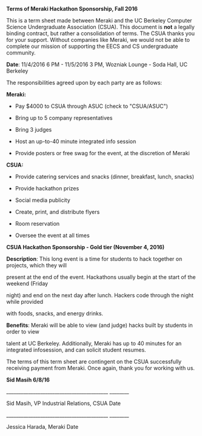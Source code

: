 **Terms of Meraki Hackathon Sponsorship, Fall 2016**

This is a term sheet made between Meraki and the UC Berkeley Computer
Science Undergraduate Association (CSUA). This document is **not** a
legally binding contract, but rather a consolidation of terms. The CSUA
thanks you for your support. Without companies like Meraki, we would not
be able to complete our mission of supporting the EECS and CS
undergraduate community.

**Date**: 11/4/2016 6 PM - 11/5/2016 3 PM, Wozniak Lounge - Soda Hall,
UC Berkeley

The responsibilities agreed upon by each party are as follows:

**Meraki:**

-   Pay \$4000 to CSUA through ASUC (check to "CSUA/ASUC")

-   Bring up to 5 company representatives

-   Bring 3 judges

-   Host an up-to-40 minute integrated info session

-   Provide posters or free swag for the event, at the discretion of
    Meraki

**CSUA:**

-   Provide catering services and snacks (dinner, breakfast, lunch,
    snacks)

-   Provide hackathon prizes

-   Social media publicity

-   Create, print, and distribute flyers

-   Room reservation

-   Oversee the event at all times

**CSUA Hackathon Sponsorship - Gold tier (November 4, 2016)**

**Description**: This long event is a time for students to hack together
on projects, which they will

present at the end of the event. Hackathons usually begin at the start
of the weekend (Friday

night) and end on the next day after lunch. Hackers code through the
night while provided

with foods, snacks, and energy drinks.

**Benefits**: Meraki will be able to view (and judge) hacks built by
students in order to view

talent at UC Berkeley. Additionally, Meraki has up to 40 minutes for an
integrated infosession, and can solicit student resumes.

The terms of this term sheet are contingent on the CSUA successfully
receiving payment from Meraki. Once again, thank you for working with
us.

**Sid Masih 6/8/16**

\_\_\_\_\_\_\_\_\_\_\_\_\_\_\_\_\_\_\_\_\_\_\_\_\_\_\_\_\_\_\_\_\_\_\_\_\_\_\_\_\_\_
\_\_\_\_\_\_\_\_

Sid Masih, VP Industrial Relations, CSUA Date

\_\_\_\_\_\_\_\_\_\_\_\_\_\_\_\_\_\_\_\_\_\_\_\_\_\_\_\_\_\_\_\_\_\_\_\_\_\_\_\_\_\_
\_\_\_\_\_\_\_\_

Jessica Harada, Meraki Date
